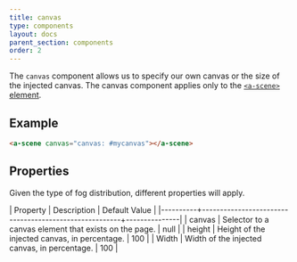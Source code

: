 ```yaml
---
title: canvas
type: components
layout: docs
parent_section: components
order: 2
---
```


The `canvas` component allows us to specify our own canvas or the size of the injected canvas. The canvas component applies only to the [`<a-scene>` element](../core/scene.html).

## Example

```html
<a-scene canvas="canvas: #mycanvas"></a-scene>
```

## Properties

Given the type of fog distribution, different properties will apply.

| Property | Description                                           | Default Value |
|----------+-------------------------------------------------------+---------------|
| canvas   | Selector to a canvas element that exists on the page. | null          |
| height   | Height of the injected canvas, in percentage.         | 100           |
| Width    | Width of the injected canvas, in percentage.          | 100           |
